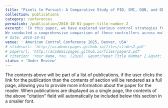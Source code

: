 ```yaml
---
title: "Pixels to Pursuit: A Comparative Study of PID, SMC, DQN, and DDPG based control for Vision-Based UAV-AGV Collaboration"
collection: publications
category: conferences
permalink: /publication/2010-10-01-paper-title-number-2
excerpt: 'In this paper, we have explored various control strategies for an AGV and UAV collaborative system. Our work focuses on developing a vision-based localization and control method for the AGV. We introduced four distinct control strategies: PID control, SMC, DQN based control, and DDPG based control, aimed at achieving continuous tracking of the UAV.
We conducted a comprehensive comparison of these controllers across multiple parameters, highlighting their respective advantages and limitations. Everything was experimentally validated.'
# date: 2010-10-01
venue: ' American Control Conference 2025, Denver, USA'
# slidesurl: 'http://academicpages.github.io/files/slides2.pdf'
# paperurl: 'http://academicpages.github.io/files/paper2.pdf'
# citation: 'Your Name, You. (2010). &quot;Paper Title Number 2.&quot; <i>Journal 1</i>. 1(2).'
status : 'Under Review'
---
```


The contents above will be part of a list of publications, if the user clicks the link for the publication than the contents of section will be rendered as a full page, allowing you to provide more information about the paper for the reader. When publications are displayed as a single page, the contents of the above "citation" field will automatically be included below this section in a smaller font.